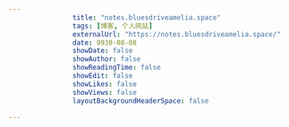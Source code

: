 ---
                title: "notes.bluesdriveamelia.space"
                tags: [博客, 个人网站]
                externalUrl: "https://notes.bluesdriveamelia.space/"
                date: 9930-08-08
                showDate: false
                showAuthor: false
                showReadingTime: false
                showEdit: false
                showLikes: false
                showViews: false
                layoutBackgroundHeaderSpace: false
                ---

